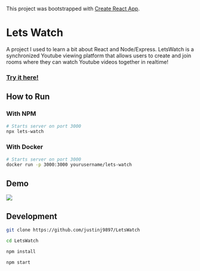 This project was bootstrapped with [Create React App](https://github.com/facebook/create-react-app).

# Lets Watch

A project I used to learn a bit about React and Node/Express. LetsWatch is a synchronized Youtube viewing platform
that allows users to create and join rooms where they can watch Youtube videos together in realtime!

### [Try it here!](https://letswatch9897.herokuapp.com/)

## How to Run

### With NPM

```bash
# Starts server on port 3000
npx lets-watch
```

### With Docker

```bash
# Starts server on port 3000
docker run -p 3000:3000 yourusername/lets-watch
```

## Demo

![](./README_assets/LetsWatchGif.gif)

## Development

```bash
git clone https://github.com/justinj9897/LetsWatch

cd LetsWatch

npm install

npm start
```
